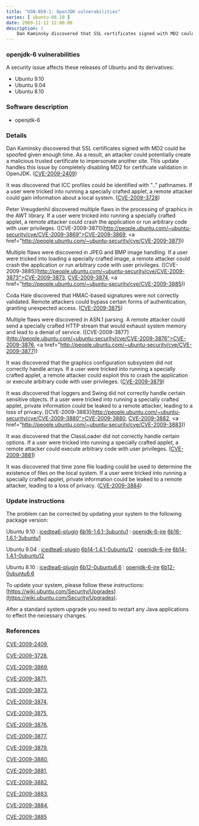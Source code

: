 ```yaml
---
title: "USN-859-1: OpenJDK vulnerabilities"
series: [ ubuntu-08.10 ]
date: 2009-11-12 12:00:00
description: |
    Dan Kaminsky discovered that SSL certificates signed with MD2 could be spoofed given enough time.  As a result, an attacker could potentially create a malicious trusted certificate to impersonate another site. This update handles this issue by completely disabling MD2 for certificate validation in OpenJDK. ([CVE-2009-2409](http://people.ubuntu.com/~ubuntu-security/cve/CVE-2009-2409))
--- 
```

 
### openjdk-6 vulnerabilities

A security issue affects these releases of Ubuntu and its derivatives:

* Ubuntu 9.10
* Ubuntu 9.04
* Ubuntu 8.10

### Software description

* openjdk-6 

### Details

Dan Kaminsky discovered that SSL certificates signed with MD2 could be spoofed given enough time. As a result, an attacker could potentially create a malicious trusted certificate to impersonate another site. This update handles this issue by completely disabling MD2 for certificate validation in OpenJDK. ([CVE-2009-2409](http://people.ubuntu.com/~ubuntu-security/cve/CVE-2009-2409))

It was discovered that ICC profiles could be identified with &quot;..&quot; pathnames. If a user were tricked into running a specially crafted applet, a remote attacker could gain information about a local system. ([CVE-2009-3728](http://people.ubuntu.com/~ubuntu-security/cve/CVE-2009-3728))

Peter Vreugdenhil discovered multiple flaws in the processing of graphics in the AWT library. If a user were tricked into running a specially crafted applet, a remote attacker could crash the application or run arbitrary code with user privileges. ([CVE-2009-3871](http://people.ubuntu.com/~ubuntu-security/cve/CVE-2009-3869">CVE-2009-3869</a>, <a href="http://people.ubuntu.com/~ubuntu-security/cve/CVE-2009-3871))

Multiple flaws were discovered in JPEG and BMP image handling. If a user were tricked into loading a specially crafted image, a remote attacker could crash the application or run arbitrary code with user privileges. ([CVE-2009-3885](http://people.ubuntu.com/~ubuntu-security/cve/CVE-2009-3873">CVE-2009-3873</a>, <a href="http://people.ubuntu.com/~ubuntu-security/cve/CVE-2009-3874">CVE-2009-3874</a>, <a href="http://people.ubuntu.com/~ubuntu-security/cve/CVE-2009-3885))

Coda Hale discovered that HMAC-based signatures were not correctly validated. Remote attackers could bypass certain forms of authentication, granting unexpected access. ([CVE-2009-3875](http://people.ubuntu.com/~ubuntu-security/cve/CVE-2009-3875))

Multiple flaws were discovered in ASN.1 parsing. A remote attacker could send a specially crafted HTTP stream that would exhaust system memory and lead to a denial of service. ([CVE-2009-3877](http://people.ubuntu.com/~ubuntu-security/cve/CVE-2009-3876">CVE-2009-3876</a>, <a href="http://people.ubuntu.com/~ubuntu-security/cve/CVE-2009-3877))

It was discovered that the graphics configuration subsystem did not correctly handle arrays. If a user were tricked into running a specially crafted applet, a remote attacker could exploit this to crash the application or execute arbitrary code with user privileges. ([CVE-2009-3879](http://people.ubuntu.com/~ubuntu-security/cve/CVE-2009-3879))

It was discovered that loggers and Swing did not correctly handle certain sensitive objects. If a user were tricked into running a specially crafted applet, private information could be leaked to a remote attacker, leading to a loss of privacy. ([CVE-2009-3883](http://people.ubuntu.com/~ubuntu-security/cve/CVE-2009-3880">CVE-2009-3880</a>, <a href="http://people.ubuntu.com/~ubuntu-security/cve/CVE-2009-3882">CVE-2009-3882</a>, <a href="http://people.ubuntu.com/~ubuntu-security/cve/CVE-2009-3883))

It was discovered that the ClassLoader did not correctly handle certain options. If a user were tricked into running a specially crafted applet, a remote attacker could execute arbitrary code with user privileges. ([CVE-2009-3881](http://people.ubuntu.com/~ubuntu-security/cve/CVE-2009-3881))

It was discovered that time zone file loading could be used to determine the existence of files on the local system. If a user were tricked into running a specially crafted applet, private information could be leaked to a remote attacker, leading to a loss of privacy. ([CVE-2009-3884](http://people.ubuntu.com/~ubuntu-security/cve/CVE-2009-3884)) 

### Update instructions

The problem can be corrected by updating your system to the following package version:

Ubuntu 9.10
 : [icedtea6-plugin](https://launchpad.net/ubuntu/+source/openjdk-6) <span> [6b16-1.6.1-3ubuntu1](https://launchpad.net/ubuntu/+source/openjdk-6/6b16-1.6.1-3ubuntu1) </span> 
 : [openjdk-6-jre](https://launchpad.net/ubuntu/+source/openjdk-6) <span> [6b16-1.6.1-3ubuntu1](https://launchpad.net/ubuntu/+source/openjdk-6/6b16-1.6.1-3ubuntu1) </span> 

Ubuntu 9.04
 : [icedtea6-plugin](https://launchpad.net/ubuntu/+source/openjdk-6) <span> [6b14-1.4.1-0ubuntu12](https://launchpad.net/ubuntu/+source/openjdk-6/6b14-1.4.1-0ubuntu12) </span> 
 : [openjdk-6-jre](https://launchpad.net/ubuntu/+source/openjdk-6) <span> [6b14-1.4.1-0ubuntu12](https://launchpad.net/ubuntu/+source/openjdk-6/6b14-1.4.1-0ubuntu12) </span> 

Ubuntu 8.10
 : [icedtea6-plugin](https://launchpad.net/ubuntu/+source/openjdk-6) <span> [6b12-0ubuntu6.6](https://launchpad.net/ubuntu/+source/openjdk-6/6b12-0ubuntu6.6) </span> 
 : [openjdk-6-jre](https://launchpad.net/ubuntu/+source/openjdk-6) <span> [6b12-0ubuntu6.6](https://launchpad.net/ubuntu/+source/openjdk-6/6b12-0ubuntu6.6) </span> 

To update your system, please follow these instructions: [https://wiki.ubuntu.com/Security/Upgrades](https://wiki.ubuntu.com/Security/Upgrades).

After a standard system upgrade you need to restart any Java applications to effect the necessary changes. 

### References

 [CVE-2009-2409](http://people.ubuntu.com/~ubuntu-security/cve/CVE-2009-2409), 

 [CVE-2009-3728](http://people.ubuntu.com/~ubuntu-security/cve/CVE-2009-3728), 

 [CVE-2009-3869](http://people.ubuntu.com/~ubuntu-security/cve/CVE-2009-3869), 

 [CVE-2009-3871](http://people.ubuntu.com/~ubuntu-security/cve/CVE-2009-3871), 

 [CVE-2009-3873](http://people.ubuntu.com/~ubuntu-security/cve/CVE-2009-3873), 

 [CVE-2009-3874](http://people.ubuntu.com/~ubuntu-security/cve/CVE-2009-3874), 

 [CVE-2009-3875](http://people.ubuntu.com/~ubuntu-security/cve/CVE-2009-3875), 

 [CVE-2009-3876](http://people.ubuntu.com/~ubuntu-security/cve/CVE-2009-3876), 

 [CVE-2009-3877](http://people.ubuntu.com/~ubuntu-security/cve/CVE-2009-3877), 

 [CVE-2009-3879](http://people.ubuntu.com/~ubuntu-security/cve/CVE-2009-3879), 

 [CVE-2009-3880](http://people.ubuntu.com/~ubuntu-security/cve/CVE-2009-3880), 

 [CVE-2009-3881](http://people.ubuntu.com/~ubuntu-security/cve/CVE-2009-3881), 

 [CVE-2009-3882](http://people.ubuntu.com/~ubuntu-security/cve/CVE-2009-3882), 

 [CVE-2009-3883](http://people.ubuntu.com/~ubuntu-security/cve/CVE-2009-3883), 

 [CVE-2009-3884](http://people.ubuntu.com/~ubuntu-security/cve/CVE-2009-3884), 

 [CVE-2009-3885](http://people.ubuntu.com/~ubuntu-security/cve/CVE-2009-3885)
 
